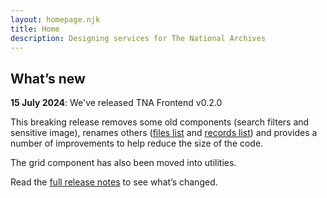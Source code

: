 ```yaml
---
layout: homepage.njk
title: Home
description: Designing services for The National Archives
---
```


## What’s new

**15 July 2024**: We've released TNA Frontend v0.2.0

This breaking release removes some old components (search filters and sensitive image), renames others ([files list](./components/files-list/) and [records list](./components/records-list/)) and provides a number of improvements to help reduce the size of the code.

The grid component has also been moved into utilities.

Read the [full release notes](https://github.com/nationalarchives/tna-frontend/releases/tag/v0.2.0) to see what’s changed.
